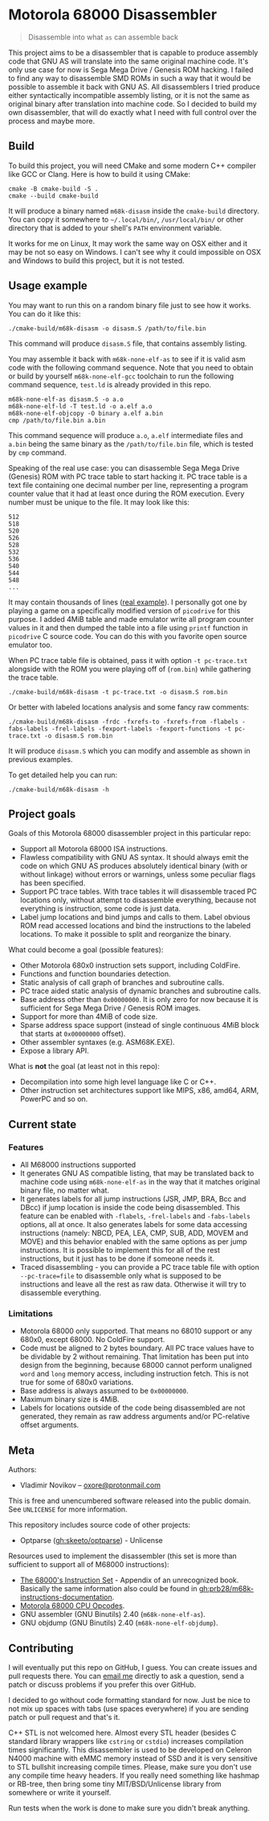 # Motorola 68000 Disassembler

> Disassemble into what `as` can assemble back

This project aims to be a disassembler that is capable to produce assembly code
that GNU AS will translate into the same original machine code. It's only use
case for now is Sega Mega Drive / Genesis ROM hacking. I failed to find any way
to disassemble SMD ROMs in such a way that it would be possible to assemble it
back with GNU AS. All disassemblers I tried produce either syntactically
incompatible assembly listing, or it is not the same as original binary after
translation into machine code. So I decided to build my own disassembler, that
will do exactly what I need with full control over the process and maybe more.

## Build

To build this project, you will need CMake and some modern C++ compiler like GCC
or Clang. Here is how to build it using CMake:

```
cmake -B cmake-build -S .
cmake --build cmake-build
```

It will produce a binary named `m68k-disasm` inside the `cmake-build` directory.
You can copy it somewhere to `~/.local/bin/`, `/usr/local/bin/` or other
directory that is added to your shell's `PATH` environment variable.

It works for me on Linux, It may work the same way on OSX either and it may be
not so easy on Windows. I can't see why it could impossible on OSX and Windows
to build this project, but it is not tested.

## Usage example

You may want to run this on a random binary file just to see how it works. You
can do it like this:

```
./cmake-build/m68k-disasm -o disasm.S /path/to/file.bin
```

This command will produce `disasm.S` file, that contains assembly listing.

You may assemble it back with `m68k-none-elf-as` to see if it is valid asm code
with the following command sequence. Note that you need to obtain or build by
yourself `m68k-none-elf-gcc` toolchain to run the following command sequence,
`test.ld` is already provided in this repo.

```
m68k-none-elf-as disasm.S -o a.o
m68k-none-elf-ld -T test.ld -o a.elf a.o
m68k-none-elf-objcopy -O binary a.elf a.bin
cmp /path/to/file.bin a.bin
```

This command sequence will produce `a.o`, `a.elf` intermediate files and `a.bin`
being the same binary as the `/path/to/file.bin` file, which is tested by `cmp`
command.

Speaking of the real use case: you can disassemble Sega Mega Drive (Genesis) ROM
with PC trace table to start hacking it. PC trace table is a text file
containing one decimal number per line, representing a program counter value
that it had at least once during the ROM execution. Every number must be unique
to the file. It may look like this:

```
512
518
520
526
528
532
536
540
544
548
...
```

It may contain thousands of lines ([real example](https://gist.github.com/Oxore/c93a6192314cd6bebfa847350409caf0)).
I personally got one by playing a game on a specifically modified version of
`picodrive` for this purpose. I added 4MiB table and made emulator write all
program counter values in it and then dumped the table into a file using
`printf` function in `picodrive` C source code. You can do this with you
favorite open source emulator too.

When PC trace table file is obtained, pass it with option `-t pc-trace.txt`
alongside with the ROM you were playing off of (`rom.bin`) while gathering the
trace table.

```
./cmake-build/m68k-disasm -t pc-trace.txt -o disasm.S rom.bin
```

Or better with labeled locations analysis and some fancy raw comments:

```
./cmake-build/m68k-disasm -frdc -fxrefs-to -fxrefs-from -flabels -fabs-labels -frel-labels -fexport-labels -fexport-functions -t pc-trace.txt -o disasm.S rom.bin
```

It will produce `disasm.S` which you can modify and assemble as shown in
previous examples.

To get detailed help you can run:

```
./cmake-build/m68k-disasm -h
```

## Project goals

Goals of this Motorola 68000 disassembler project in this particular repo:
- Support all Motorola 68000 ISA instructions.
- Flawless compatibility with GNU AS syntax. It should always emit the code on
  which GNU AS produces absolutely identical binary (with or without linkage)
  without errors or warnings, unless some peculiar flags has been specified.
- Support PC trace tables. With trace tables it will disassemble traced PC
  locations only, without attempt to disassemble everything, because not
  everything is instruction, some code is just data.
- Label jump locations and bind jumps and calls to them. Label obvious ROM read
  accessed locations and bind the instructions to the labeled locations. To make
  it possible to split and reorganize the binary.

What could become a goal (possible features):
- Other Motorola 680x0 instruction sets support, including ColdFire.
- Functions and function boundaries detection.
- Static analysis of call graph of branches and subroutine calls.
- PC trace aided static analysis of dynamic branches and subroutine calls.
- Base address other than `0x00000000`. It is only zero for now because it is
  sufficient for Sega Mega Drive / Genesis ROM images.
- Support for more than 4MiB of code size.
- Sparse address space support (instead of single continuous 4MiB block that
  starts at `0x00000000` offset).
- Other assembler syntaxes (e.g. ASM68K.EXE).
- Expose a library API.

What is **not** the goal (at least not in this repo):
- Decompilation into some high level language like C or C++.
- Other instruction set architectures support like MIPS, x86, amd64, ARM,
  PowerPC and so on.

## Current state

### Features

- All M68000 instructions supported
- It generates GNU AS compatible listing, that may be translated back to machine
  code using `m68k-none-elf-as` in the way that it matches original binary file,
  no matter what.
- It generates labels for all jump instructions (JSR, JMP, BRA, Bcc and DBcc) if
  jump location is inside the code being disassembled. This feature can be
  enabled with `-flabels`, `-frel-labels` and `-fabs-labels` options, all at
  once. It also generates labels for some data accessing instructions (namely:
  NBCD, PEA, LEA, CMP, SUB, ADD, MOVEM and MOVE) and this behavior enabled with
  the same options as per jump instructions. It is possible to implement this
  for all of the rest instructions, but it just has to be done if someone needs
  it.
- Traced disassembling - you can provide a PC trace table file with option
  `--pc-trace=file` to disassemble only what is supposed to be instructions and
  leave all the rest as raw data. Otherwise it will try to disassemble
  everything.

### Limitations

- Motorola 68000 only supported. That means no 68010 support or any 680x0,
  except 68000. No ColdFire support.
- Code must be aligned to 2 bytes boundary. All PC trace values have to be
  dividable by 2 without remaining. That limitation has been put into design
  from the beginning, because 68000 cannot perform unaligned `word` and `long`
  memory access, including instruction fetch. This is not true for some of 680x0
  variations.
- Base address is always assumed to be `0x00000000`.
- Maximum binary size is 4MiB.
- Labels for locations outside of the code being disassembled are not generated,
  they remain as raw address arguments and/or PC-relative offset arguments.

## Meta

Authors:
- Vladimir Novikov – oxore@protonmail.com

This is free and unencumbered software released into the public domain. See
``UNLICENSE`` for more information.

This repository includes source code of other projects:
- Optparse ([gh:skeeto/optparse](https://github.com/skeeto/optparse)) - Unlicense

Resources used to implement the disassembler (this set is more than sufficient
to support all of M68000 instructions):
- [The 68000's Instruction Set](http://wpage.unina.it/rcanonic/didattica/ce1/docs/68000.pdf) -
  Appendix of an unrecognized book. Basically the same information also could be
  found in
  [gh:prb28/m68k-instructions-documentation](https://github.com/prb28/m68k-instructions-documentation).
- [Motorola 68000 CPU Opcodes](http://goldencrystal.free.fr/M68kOpcodes-v2.3.pdf).
- GNU assembler (GNU Binutils) 2.40 (`m68k-none-elf-as`).
- GNU objdump (GNU Binutils) 2.40 (`m68k-none-elf-objdump`).

## Contributing

I will eventually put this repo on GitHub, I guess. You can create issues and
pull requests there. You can [email me](mailto:oxore@protonmail.com) directly to
ask a question, send a patch or discuss problems if you prefer this over GitHub.

I decided to go without code formatting standard for now. Just be nice to not
mix up spaces with tabs (use spaces everywhere) if you are sending patch or
pull request and that's it.

C++ STL is not welcomed here. Almost every STL header (besides C standard
library wrappers like `cstring` or `cstdio`) increases compilation times
significantly. This disassembler is used to be developed on Celeron N4000
machine with eMMC memory instead of SSD and it is very sensitive to STL bullshit
increasing compile times. Please, make sure you don't use any compile time heavy
headers. If you really need something like hashmap or RB-tree, then bring some
tiny MIT/BSD/Unlicense library from somewhere or write it yourself.

Run tests when the work is done to make sure you didn't break anything.

<!-- Markdown link & img dfn's -->
[readme-template]: https://github.com/dbader/readme-template
